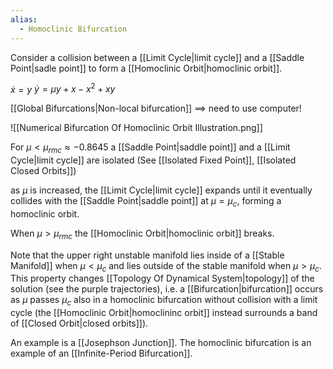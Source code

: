 ```yaml
---
alias:
  - Homoclinic Bifurcation
---
```

Consider a collision between a [[Limit Cycle|limit cycle]] and a [[Saddle Point|sadle point]] to form a [[Homoclinic Orbit|homoclinic orbit]].

$\dot x = y$
$\dot y = \mu y+ x-x^2+xy$

[[Global Bifurcations|Non-local bifurcation]] $\implies$ need to use computer! 

![[Numerical Bifurcation Of Homoclinic Orbit Illustration.png]]

For $\mu<\mu_{rmc}\approx -0.8645$ a [[Saddle Point|saddle point]] and a [[Limit Cycle|limit cycle]] are isolated (See [[Isolated Fixed Point]], [[Isolated Closed Orbits]])

as $\mu$ is increased, the [[Limit Cycle|limit cycle]] expands until it eventually collides with the [[Saddle Point|saddle point]] at $\mu=\mu_c$, forming a homoclinic orbit.

When $\mu>\mu_{rmc}$ the [[Homoclinic Orbit|homoclinic orbit]] breaks.

Note that the upper right unstable manifold lies inside of a [[Stable Manifold]] when $\mu<\mu_c$ and lies outside of the stable manifold when $\mu>\mu_c$. This property changes [[Topology Of Dynamical System|topology]] of the solution (see the purple trajectories), i.e. a [[Bifurcation|bifurcation]] occurs as $\mu$ passes $\mu_c$ also in a homoclinic bifurcation without collision with a limit cycle (the [[Homoclinic Orbit|homoclininc orbit]] instead surrounds a band of [[Closed Orbit|closed orbits]]). 

An example is a [[Josephson Junction]]. The homoclinic bifurcation is an example of an [[Infinite-Period Bifurcation]].